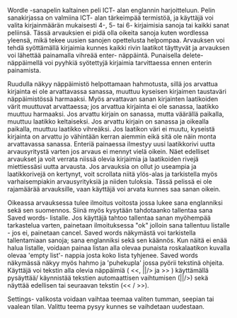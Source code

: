 Wordle -sanapelin kaltainen peli ICT- alan englannin harjoitteluun. Pelin sanakirjassa on valmiina ICT- alan tärkeimpää termistöä, ja käyttäjä voi valita kirjainmäärän mukaisesti 4-, 5- tai 6- kirjaimisia sanoja tai kaikki sanat peliinsä. Tässä arvauksien ei pidä olla oikeita sanoja kuten wordlessa yleensä, mikä tekee uusien sanojen opettelusta helpompaa.
Arvauksen voi tehdä syöttämällä kirjaimia kunnes kaikki rivin laatikot täyttyvät ja arvauksen voi lähettää painamalla vihreää enter- näppäintä. Punaisella delete- näppäimellä voi pyyhkiä syötettyjä kirjaimia tarvittaessa ennen enterin painamista.

Ruudulla näkyy näppäimistö helpottamaan hahmotusta, sillä jos arvattua kirjainta ei ole arvattavassa sanassa, muuttuu kyseisen kirjaimen taustaväri näppäimistössä harmaaksi.
Myös arvattavan sanan kirjainten laatikoiden värit muuttuvat arvattaessa; jos arvattua kirjainta ei ole sanassa, laatikko muuttuu harmaaksi. Jos arvattu kirjain on sanassa, mutta väärällä paikalla, muuttuu laatikko keltaiseksi. Jos arvattu kirjain on sanassa ja oikealla paikalla, muuttuu laatikko vihreäksi. Jos laatikon väri ei muutu, kyseistä kirjainta on arvattu jo vähintään kerran aiemmin eikä sitä ole näin monta arvattavassa sanassa.
Enteriä painaessa ilmestyy uusi laatikkorivi uutta arvausyritystä varten jos arvaus ei mennyt vielä oikein. Näet edelliset arvaukset ja voit verrata niissä olevia kirjaimia ja laatikoiden rivejä miettiessäsi uutta arvausta.
Jos arvauksia on ollut jo useampia ja laatikkorivejä on kertynyt, voit scrollata niitä ylös-alas ja tarkistella myös varhaisempiakin arvausyrityksiä ja niiden tuloksia.
Tässä pelissä ei ole rajamäärää arvauksille, vaan käyttäjä voi arvata kunnes saa sanan oikein.

Oikeassa arvauksessa tulee ilmoitus voitosta jossa lukee sana englanniksi sekä sen suomennos. Siinä myös kysytään tahdotaanko tallentaa sana Saved words- listalle.
Jos käyttäjä tahtoo tallentaa sanan myöhempää tarkastelua varten, painetaan ilmoituksessa "ok" jolloin sana tallentuu listalle - jos ei, painetaan cancel.
Saved words näkymästä voi tarkistella tallentamiaan sanoja; sana englanniksi sekä sen käännös. Kun näitä ei enää halua listalle, voidaan painaa listan alla olevaa punaista roskalaatikon kuvalla olevaa 'empty list'- nappia josta koko lista tyhjenee.
Saved words näkymässä näkyy myös hahmo ja 'puhekupla' jossa pyörii tekstinä ohjeita. Käyttäjä voi tekstin alla olevia näppäimiä ( <<, ||/> ja >> ) käyttämällä pysäyttää/ käynnistää tekstien automaattisen vaihtumisen (||/>) sekä näyttää edellisen tai seuraavan tekstin (<< / >>).

Settings- valikosta voidaan vaihtaa teemaa valiten tumman, seepian tai vaalean tilan. Valittu teema pysyy kunnes se vaihdetaan uudestaan.
